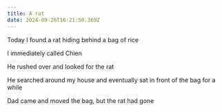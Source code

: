 ```yaml
---
title: A rat
date: 2024-09-26T16:21:50.369Z
---
```


Today I found a rat hiding behind a bag of rice

I immediately called Chien

He rushed over and looked for the rat

He searched around my house and eventually sat in front of the bag for a while

Dad came and moved the bag, but the rat had gone
